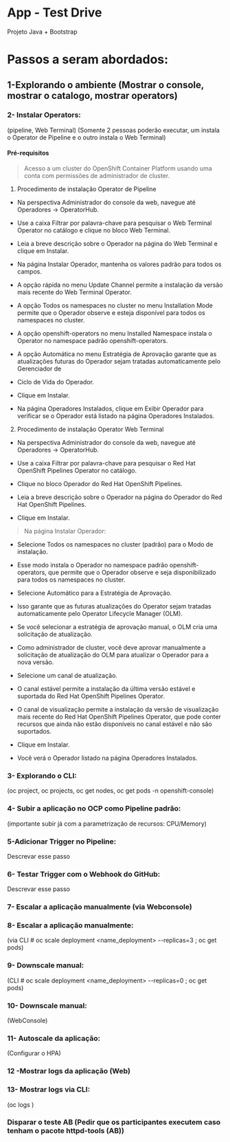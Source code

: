 # App - Test Drive
Projeto Java + Bootstrap 

# Passos a seram abordados:

## 1-Explorando o ambiente (Mostrar o console, mostrar o catalogo, mostrar operators)

### 2- Instalar Operators: 
(pipeline, Web Terminal) (Somente 2 pessoas poderão executar, um instala o Operator de Pipeline e o outro instala o Web Terminal)

#### Pré-requisitos

> Acesso a um cluster do OpenShift Container Platform usando uma conta com permissões de administrador de cluster.

1. Procedimento de instalação Operator de Pipeline

  - Na perspectiva Administrador do console da web, navegue até Operadores → OperatorHub.
  
  - Use a caixa Filtrar por palavra-chave para pesquisar o Web Terminal Operator no catálogo e clique no bloco Web Terminal.
   
  - Leia a breve descrição sobre o Operador na página do Web Terminal e clique em Instalar.
  
  - Na página Instalar Operador, mantenha os valores padrão para todos os campos.
  
  - A opção rápida no menu Update Channel permite a instalação da versão mais recente do Web Terminal Operator.
  
  - A opção Todos os namespaces no cluster no menu Installation Mode permite que o Operador observe e esteja disponível para todos os namespaces no cluster.
  
  - A opção openshift-operators no menu Installed Namespace instala o Operator no namespace padrão openshift-operators.
  
  - A opção Automática no menu Estratégia de Aprovação garante que as atualizações futuras do Operador sejam tratadas automaticamente pelo Gerenciador de     
  - Ciclo de Vida do Operador.
  
  - Clique em Instalar.
  
  - Na página Operadores Instalados, clique em Exibir Operador para verificar se o Operador está listado na página Operadores Instalados.

2. Procedimento de instalação Operator Web Terminal

  - Na perspectiva Administrador do console da web, navegue até Operadores → OperatorHub.

  - Use a caixa Filtrar por palavra-chave para pesquisar o Red Hat OpenShift Pipelines Operator no catálogo. 

  - Clique no bloco Operador do Red Hat OpenShift Pipelines.

  - Leia a breve descrição sobre o Operador na página do Operador do Red Hat OpenShift Pipelines. 

  - Clique em Instalar.

   > Na página Instalar Operador:

   - Selecione Todos os namespaces no cluster (padrão) para o Modo de instalação. 

   - Esse modo instala o Operador no namespace padrão openshift-operators, que permite que o Operador observe e seja disponibilizado para todos os              namespaces no cluster.

   - Selecione Automático para a Estratégia de Aprovação.

   - Isso garante que as futuras atualizações do Operator sejam tratadas automaticamente pelo Operator Lifecycle Manager (OLM).

   - Se você selecionar a estratégia de aprovação manual, o OLM cria uma solicitação de atualização.

   - Como administrador de cluster, você deve aprovar manualmente a solicitação de atualização do OLM para atualizar o Operador para a nova versão.

   - Selecione um canal de atualização.

   - O canal estável permite a instalação da última versão estável e suportada do Red Hat OpenShift Pipelines Operator.

   - O canal de visualização permite a instalação da versão de visualização mais recente do Red Hat OpenShift Pipelines Operator, que pode conter recursos      que ainda não estão disponíveis no canal estável e não são suportados.

   - Clique em Instalar. 

   - Você verá o Operador listado na página Operadores Instalados.

### 3- Explorando o CLI:
(oc project, oc projects, oc get nodes, oc get pods -n openshift-console)

### 4- Subir a aplicação no OCP como Pipeline padrão:
(importante subir já com a parametrização de recursos: CPU/Memory)

### 5-Adicionar Trigger no Pipeline:
Descrevar esse passo

### 6- Testar Trigger com o Webhook do GitHub:
Descrevar esse passo

### 7- Escalar a aplicação manualmente (via Webconsole)

### 8- Escalar a aplicação manualmente:
(via CLI # oc scale deployment <name_deployment> --replicas=3 ; oc get pods)

### 9- Downscale manual:
(CLI # oc scale deployment <name_deployment> --replicas=0 ; oc get pods)

### 10- Downscale manual:
(WebConsole)

### 11- Autoscale da aplicação:
(Configurar o HPA)

### 12 -Mostrar logs da aplicação (Web)

### 13- Mostrar logs via CLI:
(oc logs <pod>)
  
### Disparar o teste AB (Pedir que os participantes executem caso tenham o pacote httpd-tools (AB))
